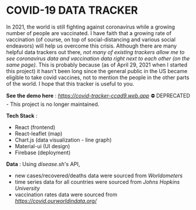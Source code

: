 # COVID-19 DATA TRACKER

In 2021, the world is still fighting against coronavirus while a growing number of people are vaccinated. I have faith that a growing rate of vaccination (of course, on top of social-distancing and various social endeavors) will help us overcome this crisis.
Although there are many helpful data trackers out there, _not many of existing trackers allow me to see coronavirus data and vaccination data right next to each other (on the same page)_.
This is probably because (as of April 29, 2021 when I started this project) it hasn't been long since the general public in the US became eligible to take covid vaccines, not to mention the people in the other parts of the world.
I hope that this tracker is useful to you.

**See the demo here** : *https://covid-tracker-ccad9.web.app*
⛔️ DEPRECATED - This project is no longer maintained.

**Tech Stack** :

- React (frontend)
- React-leaflet (map)
- Chart.js (data visualization - line graph)
- Material-ui (UI design)
- Firebase (deployment)

**Data** : Using _disease.sh_'s API,

- new cases/recovered/deaths data were sourced from _Worldometers_
- time series data for all countries were sourced from _Johns Hopkins University_
- vaccination rates data were sourced from *https://covid.ourworldindata.org/*
